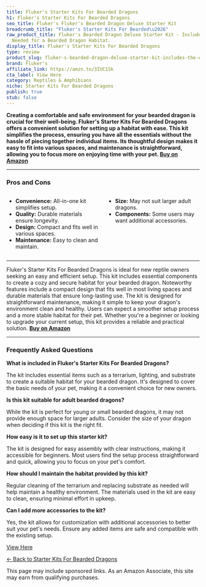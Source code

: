 ```yaml
---
title: Fluker's Starter Kits For Bearded Dragons
h1: Fluker's Starter Kits For Bearded Dragons
seo_title: Fluker's Fluker's Bearded Dragon Deluxe Starter Kit
breadcrumb_title: "Fluker's Starter Kits For Bearded\u2026"
raw_product_title: Fluker's Bearded Dragon Deluxe Starter Kit - Includes The Essentials
  Needed for a Bearded Dragon Habitat.
display_title: Fluker's Starter Kits For Bearded Dragons
type: review
product_slug: fluker-s-bearded-dragon-deluxe-starter-kit-includes-the-essentials-need-b6154354
brand: Fluker's
affiliate_link: https://amzn.to/3IUC1Sk
cta_label: View Here
category: Reptiles & Amphibians
niche: Starter Kits For Bearded Dragons
publish: true
stub: false
---
```


<div id="intro" class="full-width">
  <p><strong>Creating a comfortable and safe environment for your bearded dragon is crucial for their well-being. Fluker's Starter Kits For Bearded Dragons offers a convenient solution for setting up a habitat with ease. This kit simplifies the process, ensuring you have all the essentials without the hassle of piecing together individual items. Its thoughtful design makes it easy to fit into various spaces, and maintenance is straightforward, allowing you to focus more on enjoying time with your pet. <a href="https://amzn.to/3IUC1Sk" rel="nofollow sponsored noopener" target="_blank"><strong>Buy on Amazon</strong></a></strong></p>
</div>

<hr />
<h3 id="pros-cons">Pros and Cons</h3>
<div class="pc-grid" style="display:grid;grid-template-columns:1fr 1fr;gap:16px;">
  <ul>
    <li><strong>Convenience:</strong> All-in-one kit simplifies setup.</li>
    <li><strong>Quality:</strong> Durable materials ensure longevity.</li>
    <li><strong>Design:</strong> Compact and fits well in various spaces.</li>
    <li><strong>Maintenance:</strong> Easy to clean and maintain.</li>
  </ul>
  <ul>
    <li><strong>Size:</strong> May not suit larger adult dragons.</li>
    <li><strong>Components:</strong> Some users may want additional accessories.</li>
  </ul>
</div>
<hr />

<div class="full-width">
  <p>Fluker's Starter Kits For Bearded Dragons is ideal for new reptile owners seeking an easy and efficient setup. This kit includes essential components to create a cozy and secure habitat for your bearded dragon. Noteworthy features include a compact design that fits well in most living spaces and durable materials that ensure long-lasting use. The kit is designed for straightforward maintenance, making it simple to keep your dragon's environment clean and healthy. Users can expect a smoother setup process and a more stable habitat for their pet. Whether you're a beginner or looking to upgrade your current setup, this kit provides a reliable and practical solution. <a href="https://amzn.to/3IUC1Sk" rel="nofollow sponsored noopener" target="_blank"><strong>Buy on Amazon</strong></a></p>
</div>

<hr />
<h3 id="faqs">Frequently Asked Questions</h3>

<p><strong>What is included in Fluker's Starter Kits For Bearded Dragons?</strong></p>
<p>The kit includes essential items such as a terrarium, lighting, and substrate to create a suitable habitat for your bearded dragon. It's designed to cover the basic needs of your pet, making it a convenient choice for new owners.</p>

<p><strong>Is this kit suitable for adult bearded dragons?</strong></p>
<p>While the kit is perfect for young or small bearded dragons, it may not provide enough space for larger adults. Consider the size of your dragon when deciding if this kit is the right fit.</p>

<p><strong>How easy is it to set up this starter kit?</strong></p>
<p>The kit is designed for easy assembly with clear instructions, making it accessible for beginners. Most users find the setup process straightforward and quick, allowing you to focus on your pet's comfort.</p>

<p><strong>How should I maintain the habitat provided by this kit?</strong></p>
<p>Regular cleaning of the terrarium and replacing substrate as needed will help maintain a healthy environment. The materials used in the kit are easy to clean, ensuring minimal effort in upkeep.</p>

<p><strong>Can I add more accessories to the kit?</strong></p>
<p>Yes, the kit allows for customization with additional accessories to better suit your pet's needs. Ensure any added items are safe and compatible with the existing setup.</p>
<p><a class="btn" href="https://amzn.to/3IUC1Sk" target="_blank" rel="nofollow sponsored noopener">View Here</a></p>
<p><a href="/roundups/reptiles-amphibians/starter-kits-for-bearded-dragons/">← Back to Starter Kits For Bearded Dragons</a></p>
<aside class="disclosure">This page may include sponsored links. As an Amazon Associate, this site may earn from qualifying purchases.</aside>
